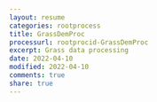 ```yaml
---
layout: resume
categories: rootprocess
title: GrassDemProc
processurl: rootprocid-GrassDemProc
excerpt: Grass data processing
date: 2022-04-10
modified: 2022-04-10
comments: true
share: true
---
```


